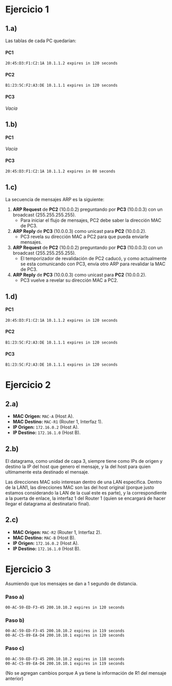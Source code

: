 # Ejercicio 1

## 1.a)

Las tablas de cada PC quedarían:

#### PC1
```
20:45:D3:F1:C2:1A 10.1.1.2 expires in 120 seconds
```

#### PC2
```
B1:23:5C:F2:A3:DE 10.1.1.1 expires in 120 seconds
```

#### PC3
*Vacía*

## 1.b)

#### PC1
*Vacía*

#### PC3
```
20:45:D3:F1:C2:1A 10.1.1.2 expires in 80 seconds
```

## 1.c)
La secuencia de mensajes ARP es la siguiente:
1. **ARP Request** de **PC2** (10.0.0.2) preguntando por **PC3** (10.0.0.3) con un broadcast (255.255.255.255).
    + Para iniciar el flujo de mensajes, PC2 debe saber la dirección MAC de PC3.
2. **ARP Reply** de **PC3** (10.0.0.3) como unicast para **PC2** (10.0.0.2).
    + PC3 revela su dirección MAC a PC2 para que pueda enviarle mensajes.
3. **ARP Request** de **PC2** (10.0.0.2) preguntando por **PC3** (10.0.0.3) con un broadcast (255.255.255.255).
    + El temporizador de revalidación de PC2 caducó, y como actualmente se esta comunicando con PC3, envía otro ARP para revalidar la MAC de PC3.
4. **ARP Reply** de **PC3** (10.0.0.3) como unicast para **PC2** (10.0.0.2).
    + PC3 vuelve a revelar su dirección MAC a PC2.

## 1.d)

#### PC1
```
20:45:D3:F1:C2:1A 10.1.1.2 expires in 120 seconds
```

#### PC2
```
B1:23:5C:F2:A3:DE 10.1.1.1 expires in 120 seconds
```

#### PC3
```
B1:23:5C:F2:A3:DE 10.1.1.1 expires in 120 seconds
```

# Ejercicio 2

## 2.a)
+ **MAC Origen:** `MAC-A` (Host A).
+ **MAC Destino:** `MAC-R1` (Router 1, Interfaz 1).
+ **IP Origen:** `172.16.0.2` (Host A).
+ **IP Destino:** `172.16.1.0` (Host B).

## 2.b)
El datagrama, como unidad de capa 3, siempre tiene como IPs de origen y destino la IP del host que genero el mensaje, y la del host para quien ultimamente esta destinado el mensaje.

Las direcciones MAC solo interesan dentro de una LAN especifica. Dentro de la LAN1, las direcciones MAC son las del host original (porque justo estamos considerando la LAN de la cual este es parte), y la correspondiente a la puerta de enlace, la interfaz 1 del Router 1 (quien se encargará de hacer llegar el datagrama al destinatario final).

## 2.c)

+ **MAC Origen:** `MAC-R2` (Router 1, Interfaz 2).
+ **MAC Destino:** `MAC-B` (Host B).
+ **IP Origen:** `172.16.0.2` (Host A).
+ **IP Destino:** `172.16.1.0` (Host B).

# Ejercicio 3

Asumiendo que los mensajes se dan a 1 segundo de distancia.

### Paso a)
```
00-AC-59-ED-F3-45 200.10.10.2 expires in 120 seconds
```

### Paso b)
```
00-AC-59-ED-F3-45 200.10.10.2 expires in 119 seconds
00-AC-C5-89-EA-D4 200.10.10.1 expires in 120 seconds
```

### Paso c)
```
00-AC-59-ED-F3-45 200.10.10.2 expires in 118 seconds
00-AC-C5-89-EA-D4 200.10.10.1 expires in 119 seconds
```
(No se agregan cambios porque A ya tiene la información de R1 del mensaje anterior)
